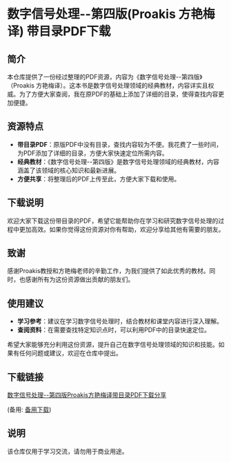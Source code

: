 # 数字信号处理--第四版(Proakis 方艳梅译) 带目录PDF下载

## 简介

本仓库提供了一份经过整理的PDF资源，内容为《数字信号处理--第四版》（Proakis 方艳梅译）。这本书是数字信号处理领域的经典教材，内容详实且权威。为了方便大家查阅，我在原PDF的基础上添加了详细的目录，使得查找内容更加便捷。

## 资源特点

- **带目录PDF**：原版PDF中没有目录，查找内容较为不便。我花费了一些时间，为PDF添加了详细的目录，方便大家快速定位所需内容。
- **经典教材**：《数字信号处理--第四版》是数字信号处理领域的经典教材，内容涵盖了该领域的核心知识和最新进展。
- **方便共享**：将整理后的PDF上传至此，方便大家下载和使用。

## 下载说明

欢迎大家下载这份带目录的PDF，希望它能帮助你在学习和研究数字信号处理的过程中更加高效。如果你觉得这份资源对你有帮助，欢迎分享给其他有需要的朋友。

## 致谢

感谢Proakis教授和方艳梅老师的辛勤工作，为我们提供了如此优秀的教材。同时，也感谢所有为这份资源做出贡献的朋友们。

## 使用建议

- **学习参考**：建议在学习数字信号处理时，结合教材和课堂内容进行深入理解。
- **查阅资料**：在需要查找特定知识点时，可以利用PDF中的目录快速定位。

希望大家能够充分利用这份资源，提升自己在数字信号处理领域的知识和技能。如果有任何问题或建议，欢迎在仓库中提出。

## 下载链接
[数字信号处理--第四版Proakis方艳梅译带目录PDF下载分享](https://pan.quark.cn/s/3499030f1652) 

(备用: [备用下载](https://pan.baidu.com/s/1n11WsRC_iDgBvJ49KQh9xQ?pwd=1234))

## 说明

该仓库仅用于学习交流，请勿用于商业用途。
